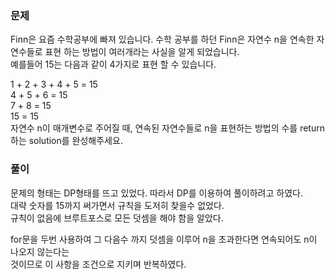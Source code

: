 ### 문제

Finn은 요즘 수학공부에 빠져 있습니다. 수학 공부를 하던 Finn은 자연수 n을 연속한 자연수들로 표현 하는 방법이 여러개라는 사실을 알게 되었습니다.    
예를들어 15는 다음과 같이 4가지로 표현 할 수 있습니다.   

1 + 2 + 3 + 4 + 5 = 15   
4 + 5 + 6 = 15   
7 + 8 = 15   
15 = 15   
자연수 n이 매개변수로 주어질 때, 연속된 자연수들로 n을 표현하는 방법의 수를 return하는 solution를 완성해주세요.   

### 풀이

문제의 형태는 DP형태를 뜨고 있었다. 따라서 DP를 이용하여 풀이하려고 하였다.   
대략 숫자를 15까지 써가면서 규칙을 도저히 찾을수 없었다.   
규칙이 없음에 브루트포스로 모든 덧셈을 해야 함을 알았다.   

for문을 두번 사용하여 그 다음수 까지 덧셈을 이루어 n을 초과한다면 연속되어도 n이 나오지 않는다는   
것이므로 이 사항을 조건으로 지키며 반복하였다.

